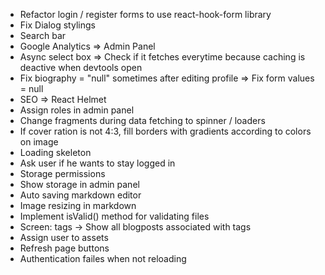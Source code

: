 * Refactor login / register forms to use react-hook-form library
* Fix Dialog stylings
* Search bar
* Google Analytics => Admin Panel
* Async select box => Check if it fetches everytime because caching is deactive when devtools open
* Fix biography = "null" sometimes after editing profile => Fix form values = null
* SEO => React Helmet
* Assign roles in admin panel
* Change fragments during data fetching to spinner / loaders
* If cover ration is not 4:3, fill borders with gradients according to colors on image
* Loading skeleton
* Ask user if he wants to stay logged in
* Storage permissions
* Show storage in admin panel
* Auto saving markdown editor
* Image resizing in markdown
* Implement isValid() method for validating files
* Screen: tags -> Show all blogposts associated with tags
* Assign user to assets
* Refresh page buttons
* Authentication failes when not reloading